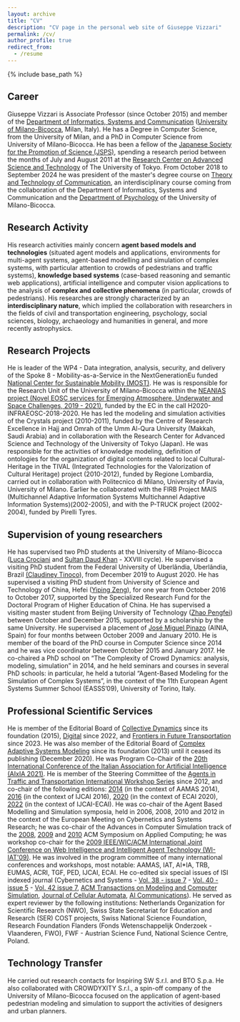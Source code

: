 ```yaml
---
layout: archive
title: "CV"
description: "CV page in the personal web site of Giuseppe Vizzari"
permalink: /cv/
author_profile: true
redirect_from:
  - /resume
---
```


{% include base_path %}

## Career

Giuseppe Vizzari is Associate Professor (since October 2015) and member of the [Department of Informatics, Systems and Communication](https://www.disco.unimib.it/en) ([University of Milano-Bicocca](https://en.unimib.it/), Milan, Italy). He has a Degree in Computer Science, from the University of Milan, and a PhD in Computer Science from University of Milano-Bicocca. He has been a fellow of the [Japanese Society for the Promotion of Science (JSPS)](https://www.jsps.go.jp/english/), spending a research period between the months of July and August 2011 at the [Research Center on Advanced Science and Technology](https://www.rcast.u-tokyo.ac.jp/en/) of The University of Tokyo. From October 2018 to September 2024 he was president of the master's degree course on [Theory and Technology of Communication](https://en.unimib.it/graduate/theory-technology-communication), an interdisciplinary course coming from the collaboration of the Department of Informatics, Systems and Communication and the [Department of Psychology](https://psicologia.unimib.it/en) of the University of Milano-Bicocca.

## Research Activity

His research activities mainly concern __agent based models and technologies__ (situated agent models and applications, environments for multi-agent systems, agent-based modelling and simulation of complex systems, with particular attention to crowds of pedestrians and traffic systems), __knowledge based systems__ (case-based reasoning and semantic web applications), artificial intelligence and computer vision applications to the analysis of __complex and collective phenomena__ (in particular, crowds of pedestrians). His researches are strongly characterized by an __interdisciplinary nature__, which implied the collaboration with researchers in the fields of civil and transportation engineering, psychology, social sciences, biology, archaeology and humanities in general, and more recently astrophysics.

## Research Projects

He is leader of the WP4 - Data integration, analysis, security, and delivery of the Spoke 8 - Mobility-as-a-Service in the NextGenerationEu funded [National Center for Sustainable Mobility (MOST)](https://www.centronazionalemost.it/). He was is responsible for the Research Unit of the University of Milano-Bicocca within the [NEANIAS project (Novel EOSC services for Emerging Atmosphere, Underwater and Space Challenges, 2019 - 2021)](https://cordis.europa.eu/project/id/863448), funded by the EC in the call H2020-INFRAEOSC-2018-2020. He has led the modeling and simulation activities of the Crystals project (2010-2011), funded by the Centre of Research Excellence in Hajj and Omrah of the Umm Al-Qura University (Makkah, Saudi Arabia) and in collaboration with the Research Center for Advanced Science and Technology of the University of Tokyo (Japan). He was responsible for the activities of knowledge modeling, definition of ontologies for the organization of digital contents related to local Cultural-Heritage in the TIVAL (Integrated Technologies for the Valorization of Cultural Heritage) project (2010-2012), funded by Regione Lombardia, carried out in collaboration with Politecnico di Milano, University of Pavia, University of Milano. Earlier he collaborated with the FIRB Project MAIS (Multichannel Adaptive Information Systems Multichannel Adaptive Information Systems)(2002-2005), and with the P-TRUCK project (2002-2004), funded by Pirelli Tyres.

## Supervision of young researchers

He has supervised two PhD students at the University of Milano-Bicocca ([Luca Crociani](https://it.linkedin.com/in/luca-crociani-149045183/en) and [Sultan Daud Khan](https://nutech.edu.pk/academics/education-learning/nutech-school-of-information-technology/computer-science/faculty-cs/dr-sultan-daud-khan/) - XXVIII cycle). He supervised a visiting PhD student from the Federal University of Uberlândia, Uberlândia, Brazil [(Claudiney Tinoco](https://scholar.google.it/citations?user=h7Aucq4AAAAJ&hl=it&oi=ao)), from December 2019 to August 2020. He has supervised a visiting PhD student from University of Science and Technology of China, Hefei ([Yiping Zeng](https://www.scopus.com/authid/detail.uri?authorId=57193553660)), for one year from October 2016 to October 2017, supported by the Specialized Research Fund for the Doctoral Program of Higher Education of China. He has supervised a visiting master student from Beijing University of Technology ([Zhao Pengfei](https://www.researchgate.net/profile/Pengfei-Zhao-18)) between October and December 2015, supported by a scholarship by the same University. He supervised a placement of [José Miguel Pinazo](https://www.linkedin.com/in/josemiguelpinazo/?locale=en_US) (AINIA, Spain) for four months between October 2009 and January 2010. He is member of the board of the PhD course in Computer Science since 2014 and he was vice coordinator between October 2015 and January 2017. He co-chaired a PhD school on “The Complexity of Crowd Dynamics: analysis, modeling, simulation” in 2014, and he held seminars and courses in several PhD schools: in particular, he held a tutorial “Agent-Based Modeling for the Simulation of Complex Systems”, in the context of the 11th European Agent Systems Summer School (EASSS’09), University of Torino, Italy.

## Professional Scientific Services

He is member of the Editorial Board of [Collective Dynamics](https://collective-dynamics.eu/index.php/cod/index) since its foundation (2015), [Digital](https://www.mdpi.com/journal/digital) since 2022, and [Frontiers in Future Transportation](https://www.frontiersin.org/journals/future-transportation) since 2023. He was also member of the Editorial Board of [Complex Adaptive Systems Modeling](https://casmodeling.springeropen.com/) since its foundation (2013) until it ceased its publishing (December 2020). He was Program Co-Chair of the [20th International Conference of the Italian Association for Artificial Intelligence (AIxIA 2021)](https://aixia2021.disco.unimib.it/). He is member of the Steering Committee of the [Agents in Traffic and Transportation International Workshop Series](http://www.ia.urjc.es/ATT/) since 2012, and co-chair of the following editions: [2014](http://agents.fel.cvut.cz/att2014/) (in the context of AAMAS 2014), [2016](http://www.ia.urjc.es/att2016/) (in the context of IJCAI 2016), [2020](https://sites.google.com/unimib.it/att2020) (in the context of ECAI 2020), [2022](https://sites.google.com/unimib.it/att2022) (in the context of IJCAI-ECAI). He was co-chair of the Agent Based Modelling and Simulation symposia, held in 2006, 2008, 2010 and 2012 in the context of the European Meeting on Cybernetics and Systems Research; he was co-chair of the Advances in Computer Simulation track of the [2008](https://dl.acm.org/doi/proceedings/10.1145/1363686), [2009](https://dl.acm.org/doi/proceedings/10.1145/1529282) and [2010](https://dl.acm.org/doi/proceedings/10.1145/1774088) ACM Symposium on Applied Computing; he was workshop co-chair for the [2009 IEEE/WIC/ACM International Joint Conference on Web Intelligence and Intelligent Agent Technology (WI-IAT'09)](https://ieeexplore.ieee.org/xpl/tocresult.jsp?isnumber=5284931). He was involved in the program committee of many international conferences and workshops, most notable: AAMAS, IAT, AI*IA, TRB, EUMAS, ACRI, TGF, PED, IJCAI, ECAI. He co-edited six special issues of ISI indexed journal (Cybernetics and Systems - [Vol. 38 - issue 7](https://www.tandfonline.com/toc/ucbs20/38/7) - [Vol. 40 - issue 5](https://www.tandfonline.com/toc/ucbs20/40/5) - [Vol. 42 issue 7](https://www.tandfonline.com/toc/ucbs20/42/7), [ACM Transactions on Modeling and Computer Simulation](https://dl.acm.org/toc/tomacs/2016/26/3), [Journal of Cellular Automata](https://www.oldcitypublishing.com/journals/jca-home/jca-issue-contents/jca-volume-12-number-5-2017/), [AI Communications](https://content.iospress.com/journals/ai-communications/34/1)). He served as expert reviewer by the following institutions: Netherlands Organization for Scientific Research (NWO), Swiss State Secretariat for Education and Research (SER) COST projects, Swiss National Science Foundation, Research Foundation Flanders (Fonds Wetenschappelijk Onderzoek - Vlaanderen, FWO), FWF - Austrian Science Fund, National Science Centre, Poland.

## Technology Transfer

He carried out research contacts for Inspiring SW S.r.l. and BTO S.p.a. He also collaborated with CROWDYXITY S.r.l., a spin-off company of the University of Milano-Bicocca focused on the application of agent-based pedestrian modeling and simulation to support the activities of designers and urban planners.
